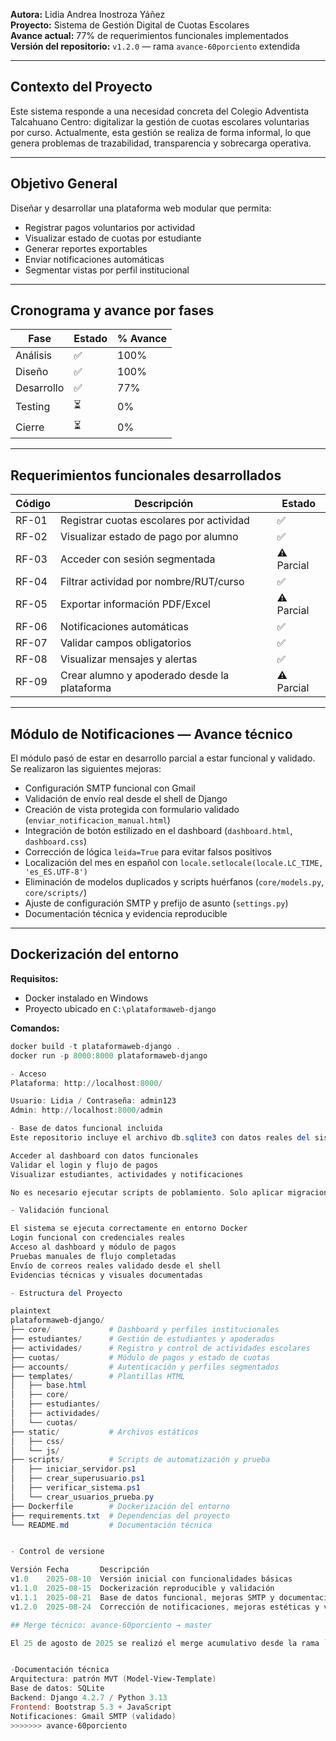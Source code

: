 
**Autora:** Lidia Andrea Inostroza Yáñez  
**Proyecto:** Sistema de Gestión Digital de Cuotas Escolares  
**Avance actual:** 77% de requerimientos funcionales implementados  
**Versión del repositorio:** `v1.2.0` — rama `avance-60porciento` extendida

---

## Contexto del Proyecto

Este sistema responde a una necesidad concreta del Colegio Adventista Talcahuano Centro: digitalizar la gestión de cuotas escolares voluntarias por curso. Actualmente, esta gestión se realiza de forma informal, lo que genera problemas de trazabilidad, transparencia y sobrecarga operativa.

---

## Objetivo General

Diseñar y desarrollar una plataforma web modular que permita:

- Registrar pagos voluntarios por actividad  
- Visualizar estado de cuotas por estudiante  
- Generar reportes exportables  
- Enviar notificaciones automáticas  
- Segmentar vistas por perfil institucional  

---

## Cronograma y avance por fases

| Fase       | Estado   | % Avance |
|------------|----------|----------|
| Análisis   | ✅       | 100%     |
| Diseño     | ✅       | 100%     |
| Desarrollo | ✅       | 77%      |
| Testing    | ⏳       | 0%       |
| Cierre     | ⏳       | 0%       |

---

## Requerimientos funcionales desarrollados

| Código  | Descripción                                         | Estado   |
|---------|-----------------------------------------------------|----------|
| RF-01   | Registrar cuotas escolares por actividad            | ✅       |
| RF-02   | Visualizar estado de pago por alumno                | ✅       |
| RF-03   | Acceder con sesión segmentada                       | ⚠️ Parcial |
| RF-04   | Filtrar actividad por nombre/RUT/curso              | ✅       |
| RF-05   | Exportar información PDF/Excel                      | ⚠️ Parcial |
| RF-06   | Notificaciones automáticas                          | ✅       |
| RF-07   | Validar campos obligatorios                         | ✅       |
| RF-08   | Visualizar mensajes y alertas                       | ✅       |
| RF-09   | Crear alumno y apoderado desde la plataforma        | ⚠️ Parcial |

---

## Módulo de Notificaciones — Avance técnico

El módulo pasó de estar en desarrollo parcial a estar funcional y validado. Se realizaron las siguientes mejoras:

- Configuración SMTP funcional con Gmail  
- Validación de envío real desde el shell de Django  
- Creación de vista protegida con formulario validado (`enviar_notificacion_manual.html`)  
- Integración de botón estilizado en el dashboard (`dashboard.html`, `dashboard.css`)  
- Corrección de lógica `leida=True` para evitar falsos positivos  
- Localización del mes en español con `locale.setlocale(locale.LC_TIME, 'es_ES.UTF-8')`  
- Eliminación de modelos duplicados y scripts huérfanos (`core/models.py`, `core/scripts/`)  
- Ajuste de configuración SMTP y prefijo de asunto (`settings.py`)  
- Documentación técnica y evidencia reproducible

---

## Dockerización del entorno

**Requisitos:**

- Docker instalado en Windows  
- Proyecto ubicado en `C:\plataformaweb-django`  

**Comandos:**

```powershell
docker build -t plataformaweb-django .
docker run -p 8000:8000 plataformaweb-django

- Acceso
Plataforma: http://localhost:8000/

Usuario: Lidia / Contraseña: admin123
Admin: http://localhost:8000/admin

- Base de datos funcional incluida
Este repositorio incluye el archivo db.sqlite3 con datos reales del sistema escolar digital. Esto permite:

Acceder al dashboard con datos funcionales
Validar el login y flujo de pagos
Visualizar estudiantes, actividades y notificaciones

No es necesario ejecutar scripts de poblamiento. Solo aplicar migraciones si se reconstruye desde cero.

- Validación funcional

El sistema se ejecuta correctamente en entorno Docker
Login funcional con credenciales reales
Acceso al dashboard y módulo de pagos
Pruebas manuales de flujo completadas
Envío de correos reales validado desde el shell
Evidencias técnicas y visuales documentadas

- Estructura del Proyecto

plaintext
plataformaweb-django/
├── core/             # Dashboard y perfiles institucionales
├── estudiantes/      # Gestión de estudiantes y apoderados
├── actividades/      # Registro y control de actividades escolares
├── cuotas/           # Módulo de pagos y estado de cuotas
├── accounts/         # Autenticación y perfiles segmentados
├── templates/        # Plantillas HTML
│   ├── base.html
│   ├── core/
│   ├── estudiantes/
│   ├── actividades/
│   └── cuotas/
├── static/           # Archivos estáticos
│   ├── css/
│   └── js/
├── scripts/          # Scripts de automatización y prueba
│   ├── iniciar_servidor.ps1
│   ├── crear_superusuario.ps1
│   ├── verificar_sistema.ps1
│   └── crear_usuarios_prueba.py
├── Dockerfile        # Dockerización del entorno
├── requirements.txt  # Dependencias del proyecto
└── README.md         # Documentación técnica


- Control de versione

Versión	Fecha	    Descripción                                                         	    Rama asociada
v1.0	2025-08-10	Versión inicial con funcionalidades básicas	                                main
v1.1.0	2025-08-15	Dockerización reproducible y validación	                                    avance-60porciento
v1.1.1	2025-08-21	Base de datos funcional, mejoras SMTP y documentación técnica defendible    avance-60porciento
v1.2.0	2025-08-24	Corrección de notificaciones, mejoras estéticas y validación SMTP en Docker	avance-60porciento

## Merge técnico: avance-60porciento → master

El 25 de agosto de 2025 se realizó el merge acumulativo desde la rama `avance-60porciento` hacia `master`, integrando todos los avances desde la versión inicial hasta `v1.2.0`. Se resolvió un conflicto en `README.md`, conservando la versión defendible con mejoras estéticas, trazabilidad y evidencia técnica. Este paso marca el cierre funcional del módulo de notificaciones y la consolidación del sistema escolar digital.


-Documentación técnica
Arquitectura: patrón MVT (Model-View-Template)
Base de datos: SQLite
Backend: Django 4.2.7 / Python 3.13
Frontend: Bootstrap 5.3 + JavaScript
Notificaciones: Gmail SMTP (validado)
>>>>>>> avance-60porciento
